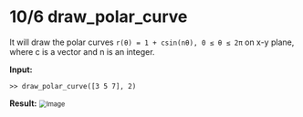 # 10/6 draw_polar_curve

It will draw the polar curves
`r(θ) = 1 + csin(nθ), 0 ≤ θ ≤ 2π` on x-y plane, where c is a vector and n is an integer.

**Input:**

```
>> draw_polar_curve([3 5 7], 2)
```

**Result:**
<img src="https://i.imgur.com/agpXdv1.png" alt="Image" style="zoom:80%;" />



